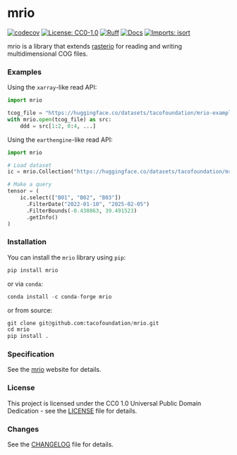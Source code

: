 # mrio

[![codecov](https://codecov.io/gh/tacofoundation/mrio-python/graph/badge.svg?token=GDDIMU2WQR)](https://codecov.io/gh/tacofoundation/mrio-python)
[![License: CC0-1.0](https://img.shields.io/badge/License-CC0_1.0-lightgrey.svg)](http://creativecommons.org/publicdomain/zero/1.0/)
[![Ruff](https://camo.githubusercontent.com/bb88127790fb054cba2caf3f3be2569c1b97bb45a44b47b52d738f8781a8ede4/68747470733a2f2f696d672e736869656c64732e696f2f656e64706f696e743f75726c3d68747470733a2f2f7261772e67697468756275736572636f6e74656e742e636f6d2f636861726c6965726d617273682f727566662f6d61696e2f6173736574732f62616467652f76312e6a736f6e)](https://github.com/charliermarsh/ruff)
[![Docs](https://img.shields.io/readthedocs/pavics-weaver)](https://tacofoundation.github.io/mrio/)
[![Imports: isort](https://img.shields.io/badge/%20imports-isort-%231674b1?style=flat&labelColor=ef8336)](https://pycqa.github.io/isort/)


mrio is a library that extends [rasterio](https://github.com/rasterio/rasterio) for reading and writing multidimensional COG files.

### Examples

Using the `xarray`-like read API:

```python
import mrio

tcog_file = "https://huggingface.co/datasets/tacofoundation/mrio-examples/resolve/main/sentinel2_4D.tif"
with mrio.open(tcog_file) as src:
    ddd = src[1:2, 0:4, ...]
```

Using the `earthengine`-like read API:

```python
import mrio

# Load dataset
ic = mrio.Collection("https://huggingface.co/datasets/tacofoundation/mrio-examples/resolve/main/sentinel2_4D.tif")

# Make a query
tensor = ( 
    ic.select(["B01", "B02", "B03"])
      .FilterDate("2022-01-10", "2025-02-05")
      .FilterBounds(-0.430863, 39.491523)
      .getInfo()
)
```

### Installation

You can install the `mrio` library using `pip`:

```python
pip install mrio
```

or via `conda`:

```python   
conda install -c conda-forge mrio
```

or from source:

```python
git clone git@github.com:tacofoundation/mrio.git
cd mrio
pip install .
```

### Specification

See the [mrio](https://tacofoundation.github.io/mrio/en/specification/multidimensional-geotiff-specification.html) website for details.

### License

This project is licensed under the CC0 1.0 Universal Public Domain Dedication - see the [LICENSE](LICENSE) file for details.

### Changes

See the [CHANGELOG](CHANGELOG.md) file for details.